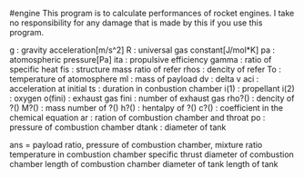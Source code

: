 #engine
This program is to calculate performances of rocket engines.
I take no responsibility for any damage that is made by this if you use this program.

g :    gravity acceleration[m/s^2]
R :    universal gas constant[J/mol*K]
pa     :	atomospheric pressure[Pa]
ita    :	propulsive efficiency
gamma  :	ratio of specific heat
fis    :	structure mass ratio of refer
rhos   :	dencity of refer
To     :	temperature of atomosphere
ml     :	mass of payload
dv     :	delta v
aci    :	acceleration at initial
ts     :	duration in conbustion chamber
i(1)   :	propellant
i(2)   :	oxygen
o(fini)		:	exhaust gas
fini		:	number of exhaust gas
rho?()		:	dencity of ?()
M?()		:	mass number of ?()
h?()		:	hentalpy of ?()
c?()		:	coefficient in the chemical equation
ar		:	ration of combustion chamber and throat
po		:	pressure of combustion chamber
dtank		:	diameter of tank

ans = payload ratio,
      pressure of combustion chamber,
      mixture ratio
      temperature in combustion chamber
      specific thrust
      diameter of combustion chamber
      length of combustion chamber
      diameter of tank
      length of tank
      